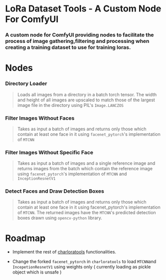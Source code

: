 # LoRa Dataset Tools - A Custom Node For ComfyUI

### A custom node for ComfyUI providing nodes to facilitate the process of image gathering,filtering and processing when creating a training dataset to use for training loras.

# Nodes

### Directory Loader
>   Loads all images from a directory in a
    batch torch tensor. The width and height of all images
    are upscaled to match those of the largest image file in the
    directory using PIL's `Image.LANCZOS`
### Filter Images Without Faces
>   Takes as input a batch of images and returns only those which
    contain at least one face in it using `facenet_pytorch`'s implementation
    of `MTCNN`


### Filter Images Without Specific Face
> Takes as input a batch of images and a single reference image
  and returns images from the batch which contain the reference
  image using `facenet_pytorch`'s implementation of `MTCNN` and 
  `InceptionResnetV1`

### Detect Faces and Draw Detection Boxes
> Takes as input a batch of images and returns only those which
  contain at least one face in it using facenet_pytorch's implementation
  of `MTCNN`. The returned images have the `MTCNN`'s predicted detection
  boxes drawn using `opencv-python` library.

# Roadmap

 - Implement the rest of [charloratools](https://www.github.com/svdC1/charloratools) functionalities.

 - Change the forked `facenet_pytorch` in `charloratools` to load `MTCNN`and `IncepetionResnetV1` using weights only ( currently loading as pickle object which is unsafe )

